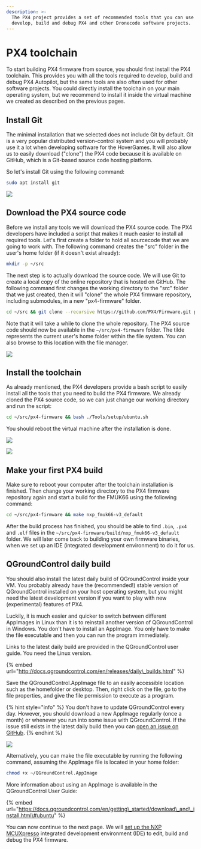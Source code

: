 ```yaml
---
description: >-
  The PX4 project provides a set of recommended tools that you can use to
  develop, build and debug PX4 and other Dronecode software projects.
---
```


# PX4 toolchain

To start building PX4 firmware from source, you should first install the PX4 toolchain. This provides you with all the tools required to develop, build and debug PX4 Autopilot, but the same tools are also often used for other software projects. You could directly install the toolchain on your main operating system, but we recommend to install it inside the virtual machine we created as described on the previous pages.

## Install Git

The minimal installation that we selected does not include Git by default. Git is a very popular distributed version-control system and you will probably use it a lot when developing software for the HoverGames.  It will also allow us to easily download \("clone"\) the PX4 code because it is available on GitHub, which is a Git-based source code hosting platform. 

So let's install Git using the following command:

```bash
sudo apt install git
```

![](../../.gitbook/assets/hg_vm42.png)

## Download the PX4 source code

Before we install any tools we will download the PX4 source code. The PX4 developers have included a script that makes it much easier to install all required tools. Let's first create a folder to hold all sourcecode that we are going to work with. The following command creates the "src" folder in the user's home folder \(if it doesn't exist already\):

```bash
mkdir -p ~/src
```

The next step is to actually download the source code. We will use Git to create a local copy of the online repository that is hosted on GitHub. The following command first changes the working directory to the "src" folder that we just created, then it will "clone" the whole PX4 firmware repository, including submodules, in a new "px4-firmware" folder.

```bash
cd ~/src && git clone --recursive https://github.com/PX4/Firmware.git px4-firmware
```

Note that it will take a while to clone the whole repository. The PX4 source code should now be available in the `~/src/px4-firmware` folder. The tilde represents the current user's home folder within the file system. You can also browse to this location with the file manager.

![](../../.gitbook/assets/hg_vm43.png)

## Install the toolchain

As already mentioned, the PX4 developers provide a bash script to easily install all the tools that you need to build the PX4 firmware. We already cloned the PX4 source code, so we can just change our working directory and run the script:

```bash
cd ~/src/px4-firmware && bash ./Tools/setup/ubuntu.sh
```

You should reboot the virtual machine after the installation is done.

![](../../.gitbook/assets/hg_vm44.png)

![](../../.gitbook/assets/hg_vm45.png)

## Make your first PX4 build

Make sure to reboot your computer after the toolchain installation is finished. Then change your working directory to the PX4 firmware repository again and start a build for the FMUK66 using the following command:

```bash
cd ~/src/px4-firmware && make nxp_fmuk66-v3_default
```

After the build process has finished, you should be able to find `.bin`, `.px4` and `.elf` files in the `~/src/px4-firmware/build/nxp_fmuk66-v3_default` folder. We will later come back to building your own firmware binaries, when we set up an IDE \(integrated development environment\) to do it for us.

## QGroundControl daily build

You should also install the latest daily build of QGroundControl inside your VM. You probably already have the \(recommended!\) stable version of QGroundControl installed on your host operating system, but you might need the latest development version if you want to play with new \(experimental\) features of PX4.

Luckily, it is much easier and quicker to switch between different AppImages in Linux than it is to reinstall another version of QGroundControl in Windows. You don't have to install an AppImage. You only have to make the file executable and then you can run the program immediately.

Links to the latest daily build are provided in the QGroundControl user guide. You need the Linux version.

{% embed url="http://docs.qgroundcontrol.com/en/releases/daily\_builds.html" %}

Save the QGroundControl.AppImage file to an easily accessible location such as the homefolder or desktop. Then, right click on the file, go to the file properties, and give the file permission to execute as a program.

{% hint style="info" %}
You don't have to update QGroundControl every day. However, you should download a new AppImage regularly \(once a month\) or whenever you run into some issue with QGroundControl. If the issue still exists in the latest daily build then you can [open an issue on GitHub](https://github.com/mavlink/qgroundcontrol/issues).
{% endhint %}

![](../../.gitbook/assets/hg_vm46.png)

Alternatively, you can make the file executable by running the following command, assuming the AppImage file is located in your home folder:

```bash
chmod +x ~/QGroundControl.AppImage
```

More information about using an AppImage is available in the QGroundControl User Guide:

{% embed url="https://docs.qgroundcontrol.com/en/getting\_started/download\_and\_install.html\#ubuntu" %}

You can now continue to the next page. We will [set up the NXP MCUXpresso](mcuxpresso.md) integrated development environment \(IDE\) to edit, build and debug the PX4 firmware.



